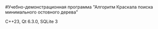 #Учебно-демонстрационная программа "Алгоритм Краскала поиска минимального остовного дерева"

C++23, Qt 6.3.0, SQLite 3